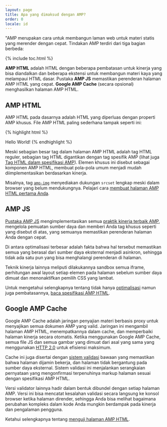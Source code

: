```yaml
---
layout: page
title: Apa yang dimaksud dengan AMP?
order: 0
locale: id
---
```

<amp-youtube
    data-videoid="lBTCB7yLs8Y"
    layout="responsive"
    width="480" height="270">
</amp-youtube>

"AMP merupakan cara untuk membangun laman web untuk materi statis yang merender dengan cepat.
Tindakan AMP terdiri dari tiga bagian berbeda:

{% include toc.html %}

**AMP HTML** adalah HTML dengan beberapa pembatasan untuk kinerja yang bisa diandalkan
dan beberapa ekstensi untuk membangun materi kaya yang melampaui HTML dasar.
Pustaka **AMP JS** memastikan perenderan halaman AMP HTML yang cepat.
**Google AMP Cache** (secara opsional) menghasilkan halaman AMP HTML.

## AMP HTML

AMP HTML pada dasarnya adalah HTML yang diperluas dengan properti AMP khusus.
File AMP HTML paling sederhana tampak seperti ini:

{% highlight html %}
<!doctype html>
<html ⚡>
 <head>
   <meta charset="utf-8">
   <link rel="canonical" href="hello-world.html">
   <meta name="viewport" content="width=device-width,minimum-scale=1,initial-scale=1">
   <style amp-boilerplate>body{-webkit-animation:-amp-start 8s steps(1,end) 0s 1 normal both;-moz-animation:-amp-start 8s steps(1,end) 0s 1 normal both;-ms-animation:-amp-start 8s steps(1,end) 0s 1 normal both;animation:-amp-start 8s steps(1,end) 0s 1 normal both}@-webkit-keyframes -amp-start{from{visibility:hidden}to{visibility:visible}}@-moz-keyframes -amp-start{from{visibility:hidden}to{visibility:visible}}@-ms-keyframes -amp-start{from{visibility:hidden}to{visibility:visible}}@-o-keyframes -amp-start{from{visibility:hidden}to{visibility:visible}}@keyframes -amp-start{from{visibility:hidden}to{visibility:visible}}</style><noscript><style amp-boilerplate>body{-webkit-animation:none;-moz-animation:none;-ms-animation:none;animation:none}</style></noscript>
   <script async src="https://cdn.ampproject.org/v0.js"></script>
 </head>
 <body>Hello World!</body>
</html>
{% endhighlight %}

Meski sebagian besar tag dalam halaman AMP HTML adalah tag HTML reguler,
sebagian tag HTML digantikan dengan tag spesifik AMP (lihat juga
[Tag HTML dalam spesifikasi AMP](https://github.com/ampproject/amphtml/blob/master/spec/amp-html-format.md)).
Elemen khusus ini disebut sebagai komponen AMP HTML,
membuat pola-pola umum menjadi mudah diimplementasikan berdasarkan kinerja.

Misalnya, tag [`amp-img`](/docs/reference/amp-img.html)
menyediakan dukungan `srcset` lengkap meski dalam browser yang belum mendukungnya.
Pelajari cara [membuat halaman AMP HTML pertama Anda](/docs/get_started/create_page.html).

## AMP JS

[Pustaka AMP JS](https://github.com/ampproject/amphtml/tree/master/src) mengimplementasikan
semua [praktik kinerja terbaik AMP](/docs/get_started/technical_overview.html),
mengelola pemuatan sumber daya dan memberi Anda tag khusus seperti yang disebut di atas,
yang semuanya memastikan perenderan halaman Anda dengan cepat.

Di antara optimalisasi terbesar adalah fakta bahwa hal tersebut memastikan semua yang berasal dari sumber daya eksternal menjadi asinkron, sehingga tidak ada satu pun yang bisa menghalangi perenderan di halaman.

Teknik kinerja lainnya meliputi dilakukannya sandbox semua iframe, perhitungan awal layout setiap elemen pada halaman sebelum sumber daya dimuat dan menonaktifkan pemilih CSS yang lambat.

Untuk mengetahui selengkapnya tentang tidak hanya [optimalisasi](/docs/get_started/technical_overview.html) namun juga pembatasannya, [baca spesifikasi AMP HTML](https://github.com/ampproject/amphtml/blob/master/spec/amp-html-format.md).

## Google AMP Cache

Google AMP Cache adalah jaringan penyajian materi berbasis proxy
untuk menyajikan semua dokumen AMP yang valid.
Jaringan ini mengambil halaman AMP HTML, menempatkannya dalam cache, dan memperbaiki halaman kinerja secara otomatis.
Ketika menggunakan Google AMP Cache, semua file JS dan semua gambar yang dimuat
dari asal yang sama yang menggunakan
[HTTP 2.0](https://http2.github.io/) untuk efisiensi maksimum.

Cache ini juga disertai dengan 
[sistem validasi](https://github.com/ampproject/amphtml/tree/master/validator)
bawaan yang memastikan bahwa halaman dijamin bekerja,
dan halaman tidak bergantung pada sumber daya eksternal.
Sistem validasi ini menjalankan serangkaian pernyataan
yang mengonfirmasi terpenuhinya markup halaman sesuai dengan spesifikasi AMP HTML.

Versi validator lainnya hadir dalam bentuk dibundel dengan setiap halaman AMP. Versi ini bisa mencatat kesalahan validasi secara langsung ke konsol browser ketika halaman dirender,
sehingga Anda bisa melihat bagaimana perubahan kompleks dalam kode Anda
mungkin berdampak pada kinerja dan pengalaman pengguna.

Ketahui selengkapnya tentang [menguji halaman AMP HTML](/docs/guides/validate.html).
